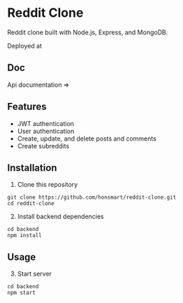 # Reddit Clone

Reddit clone built with Node.js, Express, and MongoDB.

Deployed at 

## Doc
Api documentation => 

## Features
- JWT authentication
- User authentication
- Create, update, and delete posts and comments
- Create subreddits


## Installation
1. Clone this repository

```
git clone https://github.com/honsmart/reddit-clone.git
cd reddit-clone
```

2. Install backend dependencies

```
cd backend
npm install
```

## Usage
3. Start server

```
cd backend
npm start
```
